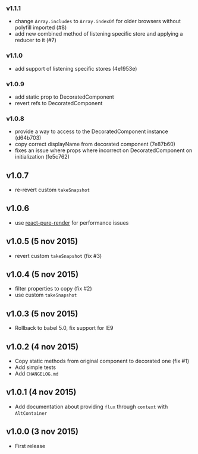 ### v1.1.1

* change `Array.includes` to `Array.indexOf` for older browsers without polyfill imported (#8)
* add new combined method of listening specific store and applying a reducer to it (#7)

### v1.1.0

* add support of listening specific stores (4e1953e)

### v1.0.9

* add static prop to DecoratedComponent
* revert refs to DecoratedComponent

### v1.0.8

* provide a way to access to the DecoratedComponent instance (d64b703)
* copy correct displayName from decorated component (7e87b60)
* fixes an issue where props where incorrect on DecoratedComponent on initialization (fe5c762)

## v1.0.7

* re-revert custom `takeSnapshot`

## v1.0.6

* use [react-pure-render](https://github.com/gaearon/react-pure-render) for performance issues

## v1.0.5 (5 nov 2015)

* revert custom `takeSnapshot` (fix #3)

## v1.0.4 (5 nov 2015)

* filter properties to copy (fix #2)
* use custom `takeSnapshot`

## v1.0.3 (5 nov 2015)

* Rollback to babel 5.0, fix support for IE9

## v1.0.2 (4 nov 2015)

* Copy static methods from original component to decorated one (fix #1)
* Add simple tests
* Add `CHANGELOG.md`

## v1.0.1 (4 nov 2015)

* Add documentation about providing `flux` through `context` with `AltContainer`

## v1.0.0 (3 nov 2015)

* First release
